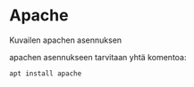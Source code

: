 # Apache
Kuvailen apachen asennuksen

apachen asennukseen tarvitaan yhtä komentoa:

	apt install apache

[//]: <> ("lisää kuva asennuksesta")
